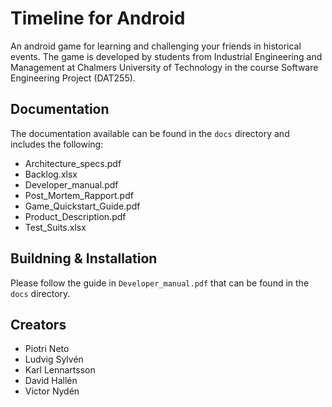# Timeline for Android
An android game for learning and challenging your friends in historical events. The game is developed by students from Industrial Engineering and Management at Chalmers University of Technology in the course Software Engineering Project (DAT255).

## Documentation
The documentation available can be found in the `docs` directory and includes the following:

- Architecture_specs.pdf
- Backlog.xlsx
- Developer_manual.pdf
- Post_Mortem_Rapport.pdf
- Game_Quickstart_Guide.pdf
- Product_Description.pdf
- Test_Suits.xlsx

## Buildning & Installation
Please follow the guide in `Developer_manual.pdf` that can be found in the `docs` directory.

## Creators
- Piotri Neto
- Ludvig Sylvén
- Karl Lennartsson
- David Hallén
- Victor Nydén

